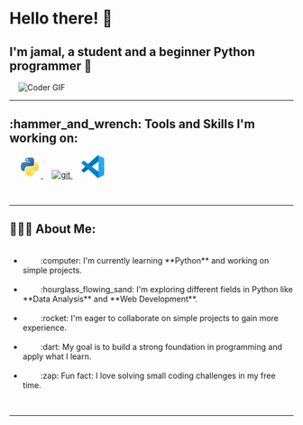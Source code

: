 <h1 align="left">Hello there! 👋</h1>

<h2 align="left">I'm jamal, a student and a beginner Python programmer 🐍</h2>
<p align="left">
    <img src="https://media.giphy.com/media/SWoSkN6DxTszqIKEqv/giphy.gif" alt="Coder GIF" width="500">
</p>

---

<h2 align="left">:hammer_and_wrench: Tools and Skills I'm working on:</h2>
<p align="left">
    <a href="https://www.python.org" target="_blank"> <img src="https://raw.githubusercontent.com/devicons/devicon/master/icons/python/python-original.svg" alt="python" width="40" height="40"/> </a>
    <a href="https://git-scm.com/" target="_blank"> <img src="https://www.vectorlogo.zone/logos/git-scm/git-scm-icon.svg" alt="git" width="40" height="40"/> </a>
    <a href="https://code.visualstudio.com/" target="_blank"> <img src="https://raw.githubusercontent.com/devicons/devicon/master/icons/vscode/vscode-original.svg" alt="vscode" width="40" height="40"/> </a>
</p>
<br>

---

<h2 align="left">👨🏻‍💻 About Me:</h2>
<ul>
    <li>
        :computer: I'm currently learning **Python** and working on simple projects.
    </li>
    <li>
        :hourglass_flowing_sand: I'm exploring different fields in Python like **Data Analysis** and **Web Development**.
    </li>
    <li>
        :rocket: I'm eager to collaborate on simple projects to gain more experience.
    </li>
    <li>
        :dart: My goal is to build a strong foundation in programming and apply what I learn.
    </li>
    <li>
        :zap: Fun fact: I love solving small coding challenges in my free time.
    </li>
</ul>
<br>

---
